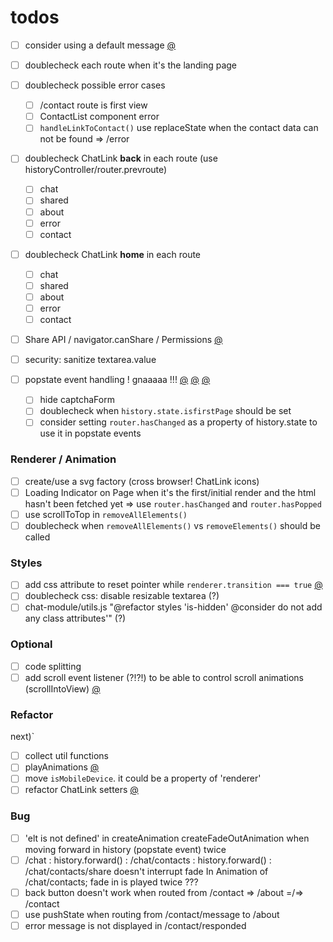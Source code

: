 # todos

- [ ] consider using a default message [@](src/controller/error-controller.js)
- [ ] doublecheck each route when it's the landing page
- [ ] doublecheck possible error cases

  - [ ] /contact route is first view
  - [ ] ContactList component error
  - [ ] `handleLinkToContact()` use replaceState when the contact data can not be found => /error

- [ ] doublecheck ChatLink **back** in each route (use historyController/router.prevroute)

  - [ ] chat
  - [ ] shared
  - [ ] about
  - [ ] error
  - [ ] contact

- [ ] doublecheck ChatLink **home** in each route

  - [ ] chat
  - [ ] shared
  - [ ] about
  - [ ] error
  - [ ] contact

- [ ] Share API / navigator.canShare / Permissions [@](src/listener/button-handler.js)
- [ ] security: sanitize textarea.value
- [ ] popstate event handling ! gnaaaaa !!! [@](src/handler/event/handle-popstate.js#30) [@](src/handler/event/handle-popstate.js#73) [@](src/router/router.js#43)
  - [ ] hide captchaForm
  - [ ] doublecheck when `history.state.isfirstPage` should be set
  - [ ] consider setting `router.hasChanged` as a property of history.state to use it in popstate events

### Renderer / Animation

- [ ] create/use a svg factory (cross browser! ChatLink icons)
- [ ] Loading Indicator on Page when it's the first/initial render and the html hasn't been fetched yet => use `router.hasChanged` and `router.hasPopped`
- [ ] use scrollToTop in `removeAllElements()`
- [ ] doublecheck when `removeAllElements()` vs `removeElements()` should be called

### Styles

- [ ] add css attribute to reset pointer while `renderer.transition === true` [@](src/renderer/renderer.js#43)
- [ ] doublecheck css: disable resizable textarea (?)
- [ ] chat-module/utils.js "@refactor styles 'is-hidden' @consider do not add any class attributes'" (?)

### Optional

- [ ] code splitting
- [ ] add scroll event listener (?!?!) to be able to control scroll animations (scrollIntoView) [@](src/renderer/removeElements.js#31)

### Refactor

next)`

- [ ] collect util functions
- [ ] playAnimations [@](src/renderer/animation/animator.js#150)
- [ ] move `isMobileDevice`. it could be a property of 'renderer'
- [ ] refactor ChatLink setters [@](src/components/chat-module/utils.js#142)

### Bug

- [ ] 'elt is not defined' in createAnimation createFadeOutAnimation when moving forward in history (popstate event) twice
- [ ] /chat : history.forward() : /chat/contacts : history.forward() : /chat/contacts/share doesn't interrupt fade In Animation of /chat/contacts; fade in is played twice ???
- [ ] back button doesn't work when routed from /contact => /about =/=> /contact
- [ ] use pushState when routing from /contact/message to /about
- [ ] error message is not displayed in /contact/responded
